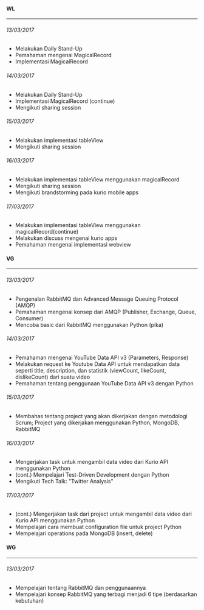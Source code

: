 #### WL
---

###### 13/03/2017
* Melakukan Daily Stand-Up
* Pemahaman mengenai MagicalRecord
* Implementasi MagicalRecord

###### 14/03/2017
* Melakukan Daily Stand-Up
* Implementasi MagicalRecord (continue)
* Mengikuti sharing session

###### 15/03/2017
* Melakukan implementasi tableView
* Mengikuti sharing session

###### 16/03/2017
* Melakukan implementasi tableView menggunakan magicalRecord
* Mengikuti sharing session
* Mengikuti brandstorming pada kurio mobile apps


###### 17/03/2017
* Melakukan implementasi tableView menggunakan magicalRecord(continue)
* Melakukan discuss mengenai kurio apps
* Pemahaman mengenai implementasi webview





#### VG
---

###### 13/03/2017
* Pengenalan RabbitMQ dan Advanced Message Queuing Protocol (AMQP)
* Pemahaman mengenai konsep dari AMQP (Publisher, Exchange, Queue, Consumer)
* Mencoba basic dari RabbitMQ menggunakan Python (pika)

###### 14/03/2017
* Pemahaman mengenai YouTube Data API v3 (Parameters, Response)
* Melakukan request ke Youtube Data API untuk mendapatkan data seperti title, description, dan statistik (viewCount, likeCount, dislikeCount) dari suatu video
* Pemahaman tentang penggunaan YouTube Data API v3 dengan Python

###### 15/03/2017
* Membahas tentang project yang akan dikerjakan dengan metodologi Scrum; Project yang dikerjakan menggunakan Python, MongoDB, RabbitMQ

###### 16/03/2017
* Mengerjakan task untuk mengambil data video dari Kurio API menggunakan Python
* (cont.) Mempelajari Test-Driven Development dengan Python
* Mengikuti Tech Talk: "Twitter Analysis"

###### 17/03/2017
* (cont.) Mengerjakan task dari project untuk mengambil data video dari Kurio API menggunakan Python
* Mempelajari cara membuat configuration file untuk project Python
* Mempelajari operations pada MongoDB (insert, delete)


#### WG
---

###### 13/03/2017
* Mempelajari tentang RabbitMQ dan penggunaannya
* Mempelajari konsep RabbitMQ yang terbagi menjadi 6 tipe (berdasarkan kebutuhan)
